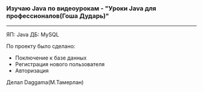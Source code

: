 <h3>Изучаю Java по видеоурокам - "Уроки Java для профессионалов(Гоша Дударь)"</h3>
<hr>

ЯП: Java
ДБ: MySQL

По проекту было сделано:
 - Поключение к базе данных
 - Регистрация нового пользователя
 - Авторизация

Делал Daggama(М.Тамерлан)
